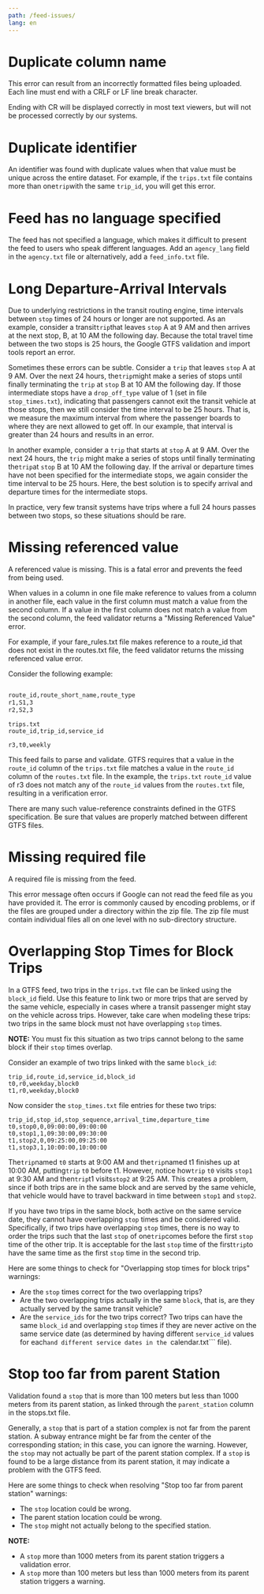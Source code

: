 ```yaml
---
path: /feed-issues/
lang: en
---
```


# Duplicate column name

This error can result from an incorrectly formatted files being uploaded. Each line must end with a CRLF or LF line break character.

Ending with CR will be displayed correctly in most text viewers, but will not be processed correctly by our systems.

# Duplicate identifier

An identifier was found with duplicate values when that value must be unique across the entire dataset. For example, if the ```trips.txt``` file contains more than 
one``` trip ```with the same ```trip_id```, you will get this error.

# Feed has no language specified

The feed has not specified a language, which makes it difficult to present the feed to users who speak different languages. 
Add an ```agency_lang``` field in the ```agency.txt``` file or alternatively, add a ```feed_info.txt``` file.

# Long Departure-Arrival Intervals

Due to underlying restrictions in the transit routing engine, time intervals between ```stop``` times of 24 hours or longer are not supported. 
As an example, consider a transit``` trip ```that leaves ```stop``` A at 9 AM and then arrives at the next stop, B, at 10 AM the following day. 
Because the total travel time between the two stops is 25 hours, the Google GTFS validation and import tools report an error.

Sometimes these errors can be subtle. Consider a ```trip``` that leaves ```stop``` A at 9 AM. Over the next 24 hours, the``` trip ```might make a series of stops 
until finally terminating the ```trip``` at ```stop``` B at 10 AM the following day. If those intermediate stops have a ```drop_off_type``` value of 1 
(set in file ```stop_times.txt```), indicating that passengers cannot exit the transit vehicle at those stops, then we still consider the time interval to be 25 hours. 
That is, we measure the maximum interval from where the passenger boards to where they are next allowed to get off. In our example, that interval is greater than 24 
hours and results in an error.

In another example, consider a ```trip``` that starts at ```stop``` A at 9 AM. Over the next 24 hours, the ```trip``` might make a series of stops until finally 
terminating the``` trip ```at ```stop``` B at 10 AM the following day. If the arrival or departure times have not been specified for the intermediate stops, 
we again consider the time interval to be 25 hours. Here, the best solution is to specify arrival and departure times for the intermediate stops.

In practice, very few transit systems have trips where a full 24 hours passes between two stops, so these situations should be rare.

# Missing referenced value

A referenced value is missing. This is a fatal error and prevents the feed from being used.

When values in a column in one file make reference to values from a column in another file, each value in the first column must match a value from the second column. If a value in the first column does not match a value from the second column, the feed validator returns a "Missing Referenced Value" error.

For example, if your fare_rules.txt file makes reference to a route_id that does not exist in the routes.txt file, the feed validator returns the missing referenced value error.

Consider the following example:

```routes.txt

route_id,route_short_name,route_type 
r1,S1,3
r2,S2,3
```

```
trips.txt
route_id,trip_id,service_id 

r3,t0,weekly
```

This feed fails to parse and validate. GTFS requires that a value in the ```route_id``` column of the ```trips.txt``` file matches a value in the ```route_id``` 
column of the ```routes.txt``` file. In the example, the ```trips.txt``` ```route_id``` value of r3 does not match any of the ```route_id``` values from the ```routes.txt``` 
file, resulting in a verification error.

There are many such value-reference constraints defined in the GTFS specification. Be sure that values are properly matched between different GTFS files.

# Missing required file

A required file is missing from the feed.

This error message often occurs if Google can not read the feed file as you have provided it. The error is commonly caused by encoding problems, or if the files are grouped under a directory within the zip file. The zip file must contain individual files all on one level with no sub-directory structure.

# Overlapping Stop Times for Block Trips

In a GTFS feed, two trips in the ```trips.txt``` file can be linked using the ```block_id``` field. Use this feature to link two or more trips that are served by 
the same vehicle, especially in cases where a transit passenger might stay on the vehicle across trips. However, take care when modeling these trips: 
two trips in the same block must not have overlapping ```stop``` times.

__NOTE:__ You must fix this situation as two trips cannot belong to the same block if their ```stop``` times overlap.

Consider an example of two trips linked with the same ```block_id```:

```
trip_id,route_id,service_id,block_id
t0,r0,weekday,block0
t1,r0,weekday,block0
```

Now consider the ```stop_times.txt``` file entries for these two trips:

```
trip_id,stop_id,stop_sequence,arrival_time,departure_time
t0,stop0,0,09:00:00,09:00:00
t0,stop1,1,09:30:00,09:30:00
t1,stop2,0,09:25:00,09:25:00
t1,stop3,1,10:00:00,10:00:00
```

The``` trip ```named ```t0``` starts at 9:00 AM and the``` trip ```named t1 finishes up at 10:00 AM, putting``` trip ``` ```t0``` before t1. However, 
notice how``` trip ``` ```t0``` visits ```stop1``` at 9:30 AM and then``` trip ```t1 visits```stop2``` at 9:25 AM. This creates a problem, since if both trips are in the same 
block and are served by the same vehicle, that vehicle would have to travel backward in time between ```stop1``` and ```stop2```.

If you have two trips in the same block, both active on the same service date, they cannot have overlapping ```stop``` times and be considered valid. Specifically, 
if two trips have overlapping ```stop``` times, there is no way to order the trips such that the last ```stop``` of one``` trip ```comes before the first ```stop``` 
time of the other trip. It is acceptable for the last ```stop``` time of the first``` trip ```to have the same time as the first ```stop``` time in the second trip.

Here are some things to check for "Overlapping stop times for block trips" warnings:

- Are the ```stop``` times correct for the two overlapping trips?
- Are the two overlapping trips actually in the same ```block```, that is, are they actually served by the same transit vehicle?
- Are the ```service_ids``` for the two trips correct? Two trips can have the same ```block_id``` and overlapping ```stop``` times if they are never active on the same 
service date (as determined by having different ```service_id``` values for each```and different service dates in the ```calendar.txt``` file).

# Stop too far from parent Station

Validation found a ```stop``` that is more than 100 meters but less than 1000 meters from its parent station, as linked through the ```parent_station``` column 
in the stops.txt file.

Generally, a ```stop``` that is part of a station complex is not far from the parent station. A subway entrance might be far from the center of the corresponding 
station; in this case, you can ignore the warning. However, the ```stop``` may not actually be part of the parent station complex. If a ```stop``` is found to be a 
large distance from its parent station, it may indicate a problem with the GTFS feed.

Here are some things to check when resolving "Stop too far from parent station" warnings:

*  The ```stop``` location could be wrong.
* The parent station location could be wrong.
* The ```stop``` might not actually belong to the specified station.

__NOTE:__
- A ```stop``` more than 1000 meters from its parent station triggers a validation error.
- A ```stop``` more than 100 meters but less than 1000 meters from its parent station triggers a warning.